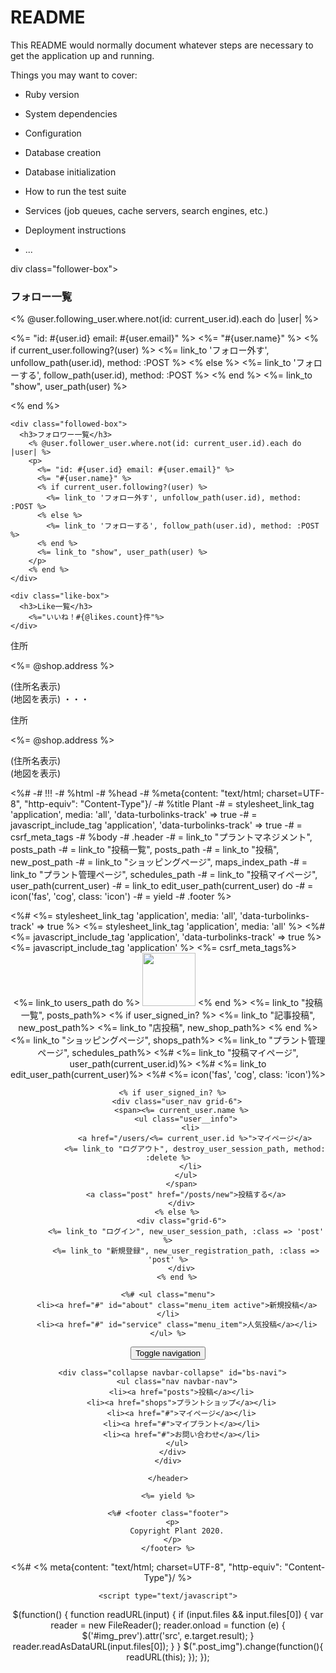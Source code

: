 # README

This README would normally document whatever steps are necessary to get the
application up and running.

Things you may want to cover:

* Ruby version

* System dependencies

* Configuration

* Database creation

* Database initialization

* How to run the test suite

* Services (job queues, cache servers, search engines, etc.)

* Deployment instructions

* ...


div class="follower-box">
    <h3>フォロー一覧</h3>
      <% @user.following_user.where.not(id: current_user.id).each do |user| %>
        <p>
          <%= "id: #{user.id} email: #{user.email}" %>
          <%= "#{user.name}" %>
          <% if current_user.following?(user) %>
            <%= link_to 'フォロー外す', unfollow_path(user.id), method: :POST %>
          <% else %>
            <%= link_to 'フォローする', follow_path(user.id), method: :POST %>
          <% end %>
          <%= link_to "show", user_path(user) %>
        </p>
      <% end %>
    </div>
    
    <div class="followed-box">
      <h3>フォロワー一覧</h3>
        <% @user.follower_user.where.not(id: current_user.id).each do |user| %>
        <p>
          <%= "id: #{user.id} email: #{user.email}" %>
          <%= "#{user.name}" %>
          <% if current_user.following?(user) %>
            <%= link_to 'フォロー外す', unfollow_path(user.id), method: :POST %>
          <% else %>
            <%= link_to 'フォローする', follow_path(user.id), method: :POST %>
          <% end %>
          <%= link_to "show", user_path(user) %>
        </p>
        <% end %>
    </div>

    <div class="like-box">
      <h3>Like一覧</h3>
        <%="いいね！#{@likes.count}件"%>
    </div>
  </div>



  <div class = "up">
</div>


<p>住所</p>
<p><%= @shop.address %></p>(住所名表示)

<div id="map"></div>(地図を表示)
・・・

<style>(地図の大きさ指定)
#map{
  height: 150px;
  width:270px;
}
</style>

<script type="text/javascript">
    function initMap() {

        var test ={lat: <%= @shop.latitude %>, lng: <%= @shop.longitude %>};
        var map = new google.maps.Map(document.getElementById('map'), {
            zoom: 15,
            center: test
        });
        var transitLayer = new google.maps.TransitLayer();
        transitLayer.setMap(map);

        var contentString = '店名：<%= @shop.name %>';
        var infowindow = new google.maps.InfoWindow({
            content: contentString
        });

        var marker = new google.maps.Marker({
            position:test,
            map: map,
            title: contentString
        });

        marker.addListener('click', function() {
            infowindow.open(map, marker);
        });
    }
</script>
<script src="https://maps.googleapis.com/maps/api/js?key=AIzaSyC4Jr1NrfngK80oIANtzFL6LWsYJSKoz3c&callback=initMap" async defer></script>




<p>住所</p>
<p><%= @shop.address %></p>(住所名表示)

<div id="map"></div>(地図を表示)


<style>(地図の大きさ指定)
#map{
  height: 150px;
  width:270px;
}
</style>

<script type="text/javascript">
     
    function initMap() {
        <% @shops.each do |shop| %>
        var test ={lat: <%= shop.latitude %>, lng: <%= shop.longitude %>};
        var map = new google.maps.Map(document.getElementById('map'), {
            zoom: 15,
            center: test
        });
        var transitLayer = new google.maps.TransitLayer();
        transitLayer.setMap(map);
        var contentString = '店名：<%= shop.name %>';
        <% end %>
        var infowindow = new google.maps.InfoWindow({
            content: contentString
        });
        var marker = new google.maps.Marker({
            position:test,
            map: map,
            title: contentString
        });

        marker.addListener('click', function() {
            infowindow.open(map, marker);
        });
      }
</script>
<script src="https://maps.googleapis.com/maps/api/js?key=AIzaSyC4Jr1NrfngK80oIANtzFL6LWsYJSKoz3c&callback=initMap" async defer></script>

















<%# -# !!!
-# %html
-#   %head
-#     %meta{content: "text/html; charset=UTF-8", "http-equiv": "Content-Type"}/
-#     %title Plant
-#     = stylesheet_link_tag    'application', media: 'all', 'data-turbolinks-track' => true
-#     = javascript_include_tag 'application', 'data-turbolinks-track' => true
-#     = csrf_meta_tags
-#   %body
-#     .header
-#       = link_to "プラントマネジメント", posts_path
-#       = link_to "投稿一覧", posts_path
-#       = link_to "投稿", new_post_path
-#       = link_to "ショッピングページ", maps_index_path
-#       = link_to "プラント管理ページ", schedules_path
-#       = link_to "投稿マイページ", user_path(current_user)
-#       = link_to edit_user_path(current_user) do
-#         = icon('fas', 'cog', class: 'icon')
-#     = yield
-#     .footer %>


<!DOCTYPE html>
<html>
  <head>
    <meta content="text/html; charset=UTF-8" http-equiv="Content-Type"/>
    <title>Plant</title>
    <%# <%= stylesheet_link_tag    'application', media: 'all', 'data-turbolinks-track' => true %>
    <%= stylesheet_link_tag    'application', media: 'all' %>
    <%# <%= javascript_include_tag 'application', 'data-turbolinks-track' => true %>
    <%= javascript_include_tag 'application' %>
    <%= csrf_meta_tags%>
  </head>

  <body data-turbolinks="false">
    <header class="header">
      <%= link_to users_path do %>
        <img src="https://img.icons8.com/color/96/000000/natural-food.png", width="85" height="85", class="header-icon">
      <% end %>
      <%= link_to "投稿一覧", posts_path%>
      <% if user_signed_in? %>
      <%= link_to "記事投稿", new_post_path%>
      <%= link_to "店投稿", new_shop_path%>
      <% end %>
      <%= link_to "ショッピングページ", shops_path%>
      <%= link_to "プラント管理ページ", schedules_path%>
      <%# <%= link_to "投稿マイページ", user_path(current_user.id)%>
      <%# <%= link_to edit_user_path(current_user)%>
        <%# <%= icon('fas', 'cog', class: 'icon')%>
      
      <% if user_signed_in? %>
        <div class="user_nav grid-6">
          <span><%= current_user.name %>
            <ul class="user__info">
              <li>
                <a href="/users/<%= current_user.id %>">マイページ</a>
                <%= link_to "ログアウト", destroy_user_session_path, method: :delete %>
              </li>
            </ul>
          </span>
            <a class="post" href="/posts/new">投稿する</a>
          </div>
        <% else %>
          <div class="grid-6">
            <%= link_to "ログイン", new_user_session_path, :class => 'post' %>
            <%= link_to "新規登録", new_user_registration_path, :class => 'post' %>
          </div>
        <% end %>

    <%# <ul class="menu">
        <li><a href="#" id="about" class="menu_item active">新規投稿</a></li>
        <li><a href="#" id="service" class="menu_item">人気投稿</a></li>
    </ul> %>



  <nav class="navbar navbar-default">
    <div class="container-fluid">
      <div class="navbar-header">
        <button type="button" class="navbar-toggle collapsed" data-toggle="collapse" data-target="#bs-navi" aria-expanded="false">
          <span class="sr-only">Toggle navigation</span>
          <span class="icon-bar"></span>
          <span class="icon-bar"></span>
          <span class="icon-bar"></span>
        </button>
      </div>
 
      <div class="collapse navbar-collapse" id="bs-navi">
        <ul class="nav navbar-nav">
          <li><a href="posts">投稿</a></li>
          <li><a href="shops">プラントショップ</a></li>
          <li><a href="#">マイページ</a></li>
          <li><a href="#">マイプラント</a></li>
          <li><a href="#">お問い合わせ</a></li>
        </ul>
      </div>
    </div>
  </nav>












    </header>

    <%= yield %>
    
    <%# <footer class="footer">
      <p>
        Copyright Plant 2020.
      </p>
    </footer> %>
    
  </body>
</html>

<%# 
    <% meta{content: "text/html; charset=UTF-8", "http-equiv": "Content-Type"}/ %>












    <script type="text/javascript">
  $(function() {
    function readURL(input) {
        if (input.files && input.files[0]) {
        var reader = new FileReader();
        reader.onload = function (e) {
    $('#img_prev').attr('src', e.target.result);
        }
        reader.readAsDataURL(input.files[0]);
        }
    }
    $(".post_img").change(function(){
        readURL(this);
    });
  });
</script>
